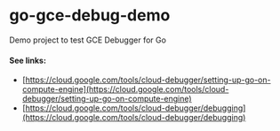 # go-gce-debug-demo

Demo project to test GCE Debugger for Go

#### See links:

* [https://cloud.google.com/tools/cloud-debugger/setting-up-go-on-compute-engine](https://cloud.google.com/tools/cloud-debugger/setting-up-go-on-compute-engine)
* [https://cloud.google.com/tools/cloud-debugger/debugging](https://cloud.google.com/tools/cloud-debugger/debugging)
